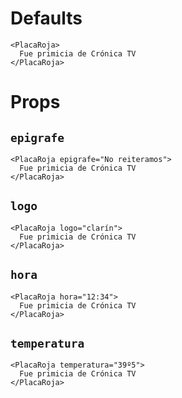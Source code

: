 # Defaults

```react
<PlacaRoja>
  Fue primicia de Crónica TV
</PlacaRoja>
```

# Props

## `epigrafe`

```react
<PlacaRoja epigrafe="No reiteramos">
  Fue primicia de Crónica TV
</PlacaRoja>
```

## `logo`

```react
<PlacaRoja logo="clarín">
  Fue primicia de Crónica TV
</PlacaRoja>
```

## `hora`

```react
<PlacaRoja hora="12:34">
  Fue primicia de Crónica TV
</PlacaRoja>
```

## `temperatura`

```react
<PlacaRoja temperatura="39º5">
  Fue primicia de Crónica TV
</PlacaRoja>
```
